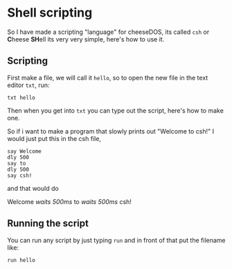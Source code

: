 # Shell scripting

So I have made a scripting "language" for cheeseDOS, its called `csh` or **C**heese **SH**ell its very very simple, here's how to use it.

## Scripting

First make a file, we will call it `hello`, so to open the new file in the text editor `txt`, run:
```
txt hello
```

Then when you get into `txt` you can type out the script, here's how to make one.

So if i want to make a program that slowly prints out "Welcome to csh!" I would just put this in the csh file,
```
say Welcome
dly 500
say to
dly 500
say csh!
```

and that would do

Welcome
*waits 500ms*
to
*waits 500ms*
csh!

## Running the script
You can run any script by just typing `run` and in front of that put the filename like:
```
run hello
```
